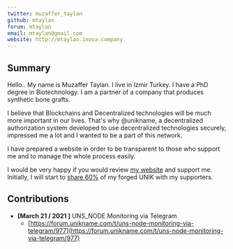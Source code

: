 ```yaml
---
twitter: muzaffer_taylan
github: mtaylan
forum: mtaylan
email: mtaylan@gmail.com
website: http://mtaylan.inova.company
---
```

## Summary

Hello.. My name is Muzaffer Taylan. I live in Izmir Turkey. I have a PhD degree in Biotechnology. I am a partner of a company that produces synthetic bone grafts.

I believe that Blockchains and Decentralized technologies will be much more important in our lives. That's why @unikname, a decentralized authorization system
developed to use decentralized technologies securely, impressed me a lot and I wanted to be a part of this network.

I have prepared a website in order to be transparent to those who support me and to manage the whole process easily.

I would be very happy if you would review [my website](http://mtaylan.inova.company) and support me. Initially, I will start to [share 60%](http://mtaylan.inova.company:5000/) of my forged UNIK with my supporters.

## Contributions

<!-- detail your contributions -->

- **[March 21 / 2021 ]** UNS_NODE Monitoring via Telegram
  - [https://forum.unikname.com/t/uns-node-monitoring-via-telegram/977](https://forum.unikname.com/t/uns-node-monitoring-via-telegram/977)
